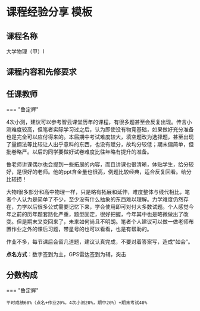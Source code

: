 # 课程经验分享 模板

## 课程名称
大学物理（甲）I
## 课程内容和先修要求

## 任课教师

=== "鲁定辉"

​       4次小测，建议可以参考智云课堂历年的课程，有很多题甚至会反复出现。传言小测难度较高，但笔者实际学习过之后，认为即使没有物竞基础，如果做好充分准备也是完全可以应付得来的。本届期中考试难度较大，填空题改为选择题，甚至出现了量纲法等比较让人出乎意料的东西，也没有赋分，故均分较低；期末偏简单，但批卷略严。以后的同学要做好试卷难度比往年略有提升的准备。

​        鲁老师讲课偶尔也会提到一些拓展的内容，而且讲课也很清晰，体贴学生，给分较好，是很好的老师。他的ppt含金量也很高，例题比较经典，适合反复回看。给分比较捞！

​        大物I很多部分和高中物理一样，只是略有拓展和延伸，难度整体与线代相比，笔者个人认为是简单了不少，至少没有什么抽象的东西难以理解。力学难度仍然存在，力学以后很多公式需要记忆下来，学会使用即可对付大多数试题。个人感觉今年之前的历年题套路化严重，题型固定，很好把握，今年其中也是略微做出了改变。但是期末又变回来了，未来如何尚且不明朗。笔者个人建议可以做一做老师布置作业之外的课后习题，带星号的也可以看看，也是有帮助的。

​        作业不多，每节课后会留几道题，建议认真完成，不要对着答案写，造成“如会”。

**点名方式**：数字签到为主，GPS雷达签到为辅，突击

## 分数构成

=== "鲁定辉"

    平时成绩60%（点名+作业20%，4次小测20%，期中20%）+期末考试40%
